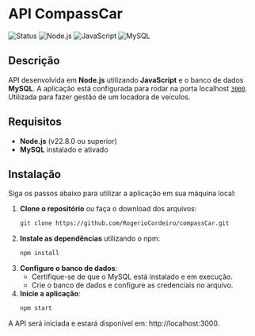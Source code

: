 # API CompassCar

![Status](https://img.shields.io/badge/Status-Em%20Desenvolvimento-orange)
![Node.js](https://img.shields.io/badge/Node.js-v22.8.0-green)
![JavaScript](https://img.shields.io/badge/JavaScript-ES6+-yellow)
![MySQL](https://img.shields.io/badge/Database-MySQL-blue)

## Descrição

API desenvolvida em **Node.js** utilizando **JavaScript** e o banco de dados **MySQL**. A aplicação está configurada para rodar na porta localhost [`3000`](http://localhost:3000.).
Utilizada para fazer gestão de um locadora de veículos.

## Requisitos

- **Node.js** (v22.8.0 ou superior)
- **MySQL** instalado e ativado

## Instalação

Siga os passos abaixo para utilizar a aplicação em sua máquina local:

1. **Clone o repositório** ou faça o download dos arquivos:
   ```bash
   git clone https://github.com/RogerioCordeiro/compassCar.git
   ```
2. **Instale as dependências** utilizando o npm:
   ```bash
   npm install
   ```
3. **Configure o banco de dados**:
   - Certifique-se de que o MySQL está instalado e em execução.
   - Crie o banco de dados e configure as credenciais no arquivo.
4. **Inicie a aplicação**:
   ```bash
   npm start
   ```

A API será iniciada e estará disponível em: http://localhost:3000.

